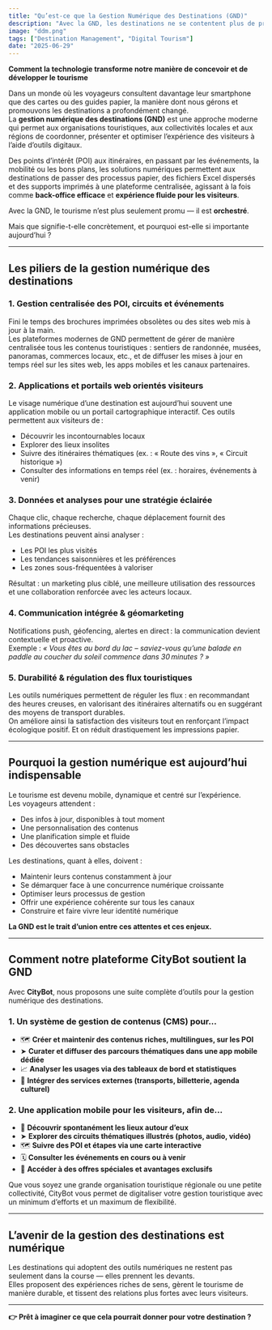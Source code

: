 ```yaml
---
title: "Qu’est-ce que la Gestion Numérique des Destinations (GND)"
description: "Avec la GND, les destinations ne se contentent plus de promouvoir le tourisme — elles l’orchestrent."
image: "ddm.png"
tags: ["Destination Management", "Digital Tourism"]
date: "2025-06-29"
---
```

**Comment la technologie transforme notre manière de concevoir et de développer le tourisme**

Dans un monde où les voyageurs consultent davantage leur smartphone que des cartes ou des guides papier, la manière dont nous gérons et promouvons les destinations a profondément changé.  
La **gestion numérique des destinations (GND)** est une approche moderne qui permet aux organisations touristiques, aux collectivités locales et aux régions de coordonner, présenter et optimiser l’expérience des visiteurs à l’aide d’outils digitaux.

Des points d’intérêt (POI) aux itinéraires, en passant par les événements, la mobilité ou les bons plans, les solutions numériques permettent aux destinations de passer des processus papier, des fichiers Excel dispersés et des supports imprimés à une plateforme centralisée, agissant à la fois comme **back-office efficace** et **expérience fluide pour les visiteurs**.

Avec la GND, le tourisme n’est plus seulement promu — il est **orchestré**.

Mais que signifie-t-elle concrètement, et pourquoi est-elle si importante aujourd’hui ?

---

## Les piliers de la gestion numérique des destinations

### 1. Gestion centralisée des POI, circuits et événements  
Fini le temps des brochures imprimées obsolètes ou des sites web mis à jour à la main.  
Les plateformes modernes de GND permettent de gérer de manière centralisée tous les contenus touristiques : sentiers de randonnée, musées, panoramas, commerces locaux, etc., et de diffuser les mises à jour en temps réel sur les sites web, les apps mobiles et les canaux partenaires.

### 2. Applications et portails web orientés visiteurs  
Le visage numérique d’une destination est aujourd’hui souvent une application mobile ou un portail cartographique interactif. Ces outils permettent aux visiteurs de :

- Découvrir les incontournables locaux  
- Explorer des lieux insolites  
- Suivre des itinéraires thématiques (ex. : « Route des vins », « Circuit historique »)  
- Consulter des informations en temps réel (ex. : horaires, événements à venir)

### 3. Données et analyses pour une stratégie éclairée  
Chaque clic, chaque recherche, chaque déplacement fournit des informations précieuses.  
Les destinations peuvent ainsi analyser :

- Les POI les plus visités  
- Les tendances saisonnières et les préférences  
- Les zones sous-fréquentées à valoriser  

Résultat : un marketing plus ciblé, une meilleure utilisation des ressources et une collaboration renforcée avec les acteurs locaux.

### 4. Communication intégrée & géomarketing  
Notifications push, géofencing, alertes en direct : la communication devient contextuelle et proactive.  
Exemple : _« Vous êtes au bord du lac – saviez-vous qu’une balade en paddle au coucher du soleil commence dans 30 minutes ? »_

### 5. Durabilité & régulation des flux touristiques  
Les outils numériques permettent de réguler les flux : en recommandant des heures creuses, en valorisant des itinéraires alternatifs ou en suggérant des moyens de transport durables.  
On améliore ainsi la satisfaction des visiteurs tout en renforçant l’impact écologique positif. Et on réduit drastiquement les impressions papier.

---

## Pourquoi la gestion numérique est aujourd’hui indispensable

Le tourisme est devenu mobile, dynamique et centré sur l’expérience.  
Les voyageurs attendent :

- Des infos à jour, disponibles à tout moment  
- Une personnalisation des contenus  
- Une planification simple et fluide  
- Des découvertes sans obstacles  

Les destinations, quant à elles, doivent :

- Maintenir leurs contenus constamment à jour  
- Se démarquer face à une concurrence numérique croissante  
- Optimiser leurs processus de gestion  
- Offrir une expérience cohérente sur tous les canaux  
- Construire et faire vivre leur identité numérique

**La GND est le trait d’union entre ces attentes et ces enjeux.**

---

## Comment notre plateforme CityBot soutient la GND

Avec **CityBot**, nous proposons une suite complète d’outils pour la gestion numérique des destinations.

### 1. Un système de gestion de contenus (CMS) pour…

- 🗺️ **Créer et maintenir des contenus riches, multilingues, sur les POI**  
- ➤ **Curater et diffuser des parcours thématiques dans une app mobile dédiée**  
- 📈 **Analyser les usages via des tableaux de bord et statistiques**  
- 🔌 **Intégrer des services externes (transports, billetterie, agenda culturel)**

### 2. Une application mobile pour les visiteurs, afin de…

- 📍 **Découvrir spontanément les lieux autour d’eux**  
- ➤ **Explorer des circuits thématiques illustrés (photos, audio, vidéo)**  
- 🗺️ **Suivre des POI et étapes via une carte interactive**  
- 🗓️ **Consulter les événements en cours ou à venir**  
- 🔖 **Accéder à des offres spéciales et avantages exclusifs**

Que vous soyez une grande organisation touristique régionale ou une petite collectivité, CityBot vous permet de digitaliser votre gestion touristique avec un minimum d’efforts et un maximum de flexibilité.

---

## L’avenir de la gestion des destinations est numérique

Les destinations qui adoptent des outils numériques ne restent pas seulement dans la course — elles prennent les devants.  
Elles proposent des expériences riches de sens, gèrent le tourisme de manière durable, et tissent des relations plus fortes avec leurs visiteurs.

---

**👉 Prêt à imaginer ce que cela pourrait donner pour votre destination ?**
